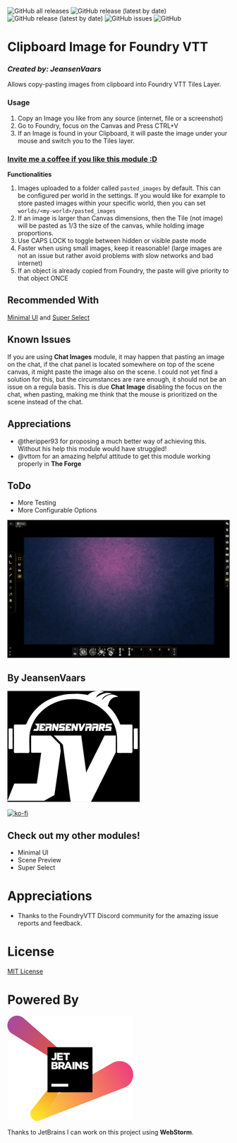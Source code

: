 ![GitHub all releases](https://img.shields.io/github/downloads/saif-ellafi/foundryvtt-clipboard-image/total?logo=GitHub) ![GitHub release (latest by date)](https://img.shields.io/github/downloads/saif-ellafi/foundryvtt-clipboard-image/latest/total) ![GitHub release (latest by date)](https://img.shields.io/github/v/release/saif-ellafi/foundryvtt-clipboard-image) ![GitHub issues](https://img.shields.io/github/issues-raw/saif-ellafi/foundryvtt-clipboard-image) ![GitHub](https://img.shields.io/github/license/saif-ellafi/foundryvtt-clipboard-image)
# Clipboard Image for Foundry VTT
### _Created by: JeansenVaars_

Allows copy-pasting images from clipboard into Foundry VTT Tiles Layer.

### Usage

1. Copy an Image you like from any source (internet, file or a screenshot)
2. Go to Foundry, focus on the Canvas and Press CTRL+V
3. If an Image is found in your Clipboard, it will paste the image under your mouse and switch you to the Tiles layer.

### [Invite me a coffee if you like this module :D](https://ko-fi.com/jeansenvaars)

**Functionalities**

1. Images uploaded to a folder called `pasted_images` by default. This can be configured per world in the settings. If
   you would like for example to store pasted images within your specific world, then you can
   set `worlds/<my-world>/pasted_images`
2. If an image is larger than Canvas dimensions, then the Tile (not image) will be pasted as 1/3 the size of the canvas,
   while holding image proportions.
3. Use CAPS LOCK to toggle between hidden or visible paste mode
4. Faster when using small images, keep it reasonable! (large images are not an issue but rather avoid problems with slow networks and bad internet)
5. If an object is already copied from Foundry, the paste will give priority to that object ONCE

## Recommended With

[Minimal UI](https://github.com/saif-ellafi/foundryvtt-minimal-ui)
and [Super Select](https://github.com/saif-ellafi/foundryvtt-super-select)

## Known Issues

If you are using **Chat Images** module, it may happen that pasting an image on the chat, if the chat panel is located somewhere
on top of the scene canvas, it might paste the image also on the scene. I could not yet find a solution for this, but
the circumstances are rare enough, it should not be an issue on a regula basis. This is due **Chat Image** disabling the focus on the chat,
when pasting, making me think that the mouse is prioritized on the scene instead of the chat.

## Appreciations

* @theripper93 for proposing a much better way of achieving this. Without his help this module would have struggled!
* @vttom for an amazing helpful attitude to get this module working properly in **The Forge**

## ToDo

* More Testing
* More Configurable Options

![example](example.gif)

## By JeansenVaars

![JVLogo](logo-small-black.png)

[![ko-fi](https://ko-fi.com/img/githubbutton_sm.svg)](https://ko-fi.com/V7V14D3AH)

## Check out my other modules!

* Minimal UI
* Scene Preview
* Super Select

# Appreciations

* Thanks to the FoundryVTT Discord community for the amazing issue reports and feedback.

# License

[MIT License](./LICENSE.md)

# Powered By

[![JetBrains](./jetbrains.svg)](https://www.jetbrains.com)

Thanks to JetBrains I can work on this project using **WebStorm**.
